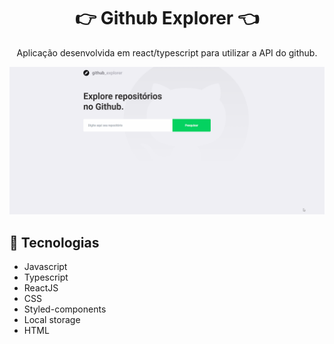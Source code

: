 <h1 align="center"> 👉 Github Explorer 👈 </h1> 

<p align="center"> Aplicação desenvolvida em react/typescript para utilizar a API do github.</p>

<div align="center">
  <img src="./github/github-explorer.gif" alt="drop-box" />
</div>

## 🚀 Tecnologias
- Javascript
- Typescript
- ReactJS
- CSS
- Styled-components
- Local storage
- HTML
